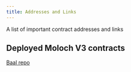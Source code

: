 ```yaml
---
title: Addresses and Links
---
```


A list of important contract addresses and links

## Deployed Moloch V3 contracts

[Baal repo](https://github.com/HausDAO/Baal/blob/feat/baalZodiac/src/addresses/deployed.js)